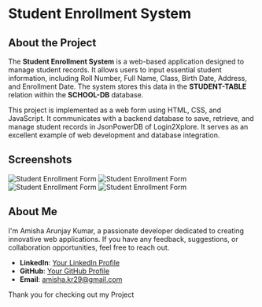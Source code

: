 # Student Enrollment System

## About the Project

The **Student Enrollment System** is a web-based application designed to manage student records. It allows users to input essential student information, including Roll Number, Full Name, Class, Birth Date, Address, and Enrollment Date. The system stores this data in the **STUDENT-TABLE** relation within the **SCHOOL-DB** database.

This project is implemented as a web form using HTML, CSS, and JavaScript. It communicates with a backend database to save, retrieve, and manage student records in JsonPowerDB of Login2Xplore. It serves as an excellent example of web development and database integration.

## Screenshots

![Student Enrollment Form]([screenshot.png]([https://drive.google.com/file/d/1NqszZLDuvnR5Q4XijPyYXc4SOY6mbrsY/view?usp=sharing](https://drive.google.com/file/d/1NqszZLDuvnR5Q4XijPyYXc4SOY6mbrsY/view?usp=sharing)))
![Student Enrollment Form]([screenshot.png]([https://drive.google.com/file/d/1NqszZLDuvnR5Q4XijPyYXc4SOY6mbrsY/view?usp=sharing](https://drive.google.com/file/d/1MY8lYKQaw7RJ0MBjRCHCTQM9cekyEMRQ/view?usp=sharing)))
![Student Enrollment Form]([screenshot.png]([https://drive.google.com/file/d/1NqszZLDuvnR5Q4XijPyYXc4SOY6mbrsY/view?usp=sharing](https://drive.google.com/file/d/1ukiOlbipOS0ftIEmkNcrSPhTqtHKgt4o/view?usp=sharing)))
![Student Enrollment Form]([screenshot.png]([https://drive.google.com/file/d/1NqszZLDuvnR5Q4XijPyYXc4SOY6mbrsY/view?usp=sharing](https://drive.google.com/file/d/1QLED7kiSdH5rtxbzRprP7zizFVGx71dY/view?usp=sharing)))

## About Me

I'm Amisha Arunjay Kumar, a passionate developer dedicated to creating innovative web applications. If you have any feedback, suggestions, or collaboration opportunities, feel free to reach out.

- **LinkedIn**: [Your LinkedIn Profile]([https://www.linkedin.com/in/your-profile](https://www.linkedin.com/in/amisha-arunjay-kumar-028550204/))
- **GitHub**: [Your GitHub Profile]([https://github.com/your-profile](https://github.com/Amishak29))
- **Email**: amisha.kr29@gmail.com

Thank you for checking out my Project

